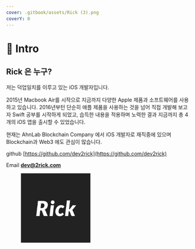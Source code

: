 ```yaml
---
cover: .gitbook/assets/Rick (3).png
coverY: 0
---
```


# 🚀 Intro

## Rick 은 누구?

저는 덕업일치를 이루고 있는 iOS 개발자입니다.

2015년 Macbook Air를 시작으로 지금까지 다양한 Apple 제품과 소프트웨어를 사용하고 있습니다. 2016년부턴 단순히 애플 제품을 사용하는 것을 넘어 직접 개발해 보고자 Swift 공부를 시작하게 되었고, 습득한 내용을 적용하며 노력한 결과 지금까지 총 4개의 iOS 앱을 출시할 수 있었습니다.

현재는 AhnLab Blockchain Company 에서 iOS 개발자로 재직중에 있으며 Blockchain과 Web3 에도 관심이 많습니다.



github [https://github.com/dev2rick](https://github.com/dev2rick)

Email [**dev@2rick.com**](mailto:dev@2rick.com)

<div align="left">

<figure><img src=".gitbook/assets/Rick (2).png" alt="" width="188"><figcaption></figcaption></figure>

</div>
